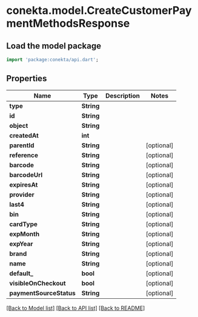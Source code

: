 # conekta.model.CreateCustomerPaymentMethodsResponse

## Load the model package
```dart
import 'package:conekta/api.dart';
```

## Properties
Name | Type | Description | Notes
------------ | ------------- | ------------- | -------------
**type** | **String** |  | 
**id** | **String** |  | 
**object** | **String** |  | 
**createdAt** | **int** |  | 
**parentId** | **String** |  | [optional] 
**reference** | **String** |  | [optional] 
**barcode** | **String** |  | [optional] 
**barcodeUrl** | **String** |  | [optional] 
**expiresAt** | **String** |  | [optional] 
**provider** | **String** |  | [optional] 
**last4** | **String** |  | [optional] 
**bin** | **String** |  | [optional] 
**cardType** | **String** |  | [optional] 
**expMonth** | **String** |  | [optional] 
**expYear** | **String** |  | [optional] 
**brand** | **String** |  | [optional] 
**name** | **String** |  | [optional] 
**default_** | **bool** |  | [optional] 
**visibleOnCheckout** | **bool** |  | [optional] 
**paymentSourceStatus** | **String** |  | [optional] 

[[Back to Model list]](../README.md#documentation-for-models) [[Back to API list]](../README.md#documentation-for-api-endpoints) [[Back to README]](../README.md)



